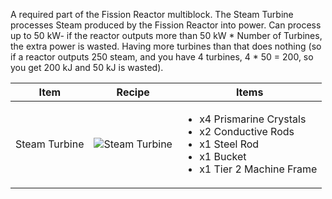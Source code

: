 A required part of the Fission Reactor multiblock. The Steam Turbine processes Steam produced by the Fission Reactor into power. Can process up to 50 kW- if the reactor outputs more than 50 kW * Number of Turbines, the extra power is wasted. Having more turbines than that does nothing (so if a reactor outputs 250 steam, and you have 4 turbines, 4 * 50 = 200, so you get 200 kJ and 50 kJ is wasted).

| Item | Recipe | Items |
|------|--------|-------|
| Steam Turbine | ![Steam Turbine](https://cdn.discordapp.com/attachments/739536694398812230/879560271142731776/steam_turbine.png) | <ul><li>x4 Prismarine Crystals</li><li>x2 Conductive Rods</li><li>x1 Steel Rod</li><li>x1 Bucket</li><li>x1 Tier 2 Machine Frame</li></ul> |

